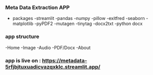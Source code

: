 ### Meta Data Extraction APP
* packages
    -streamlit
    -pandas
    -numpy
    -pillow
    -exitfred
    -seaborn
    -matplotlib
    -pyPDF2
    -mutagen
    -tinytag
    -docx2txt
    -python docx

### app structure
  -Home
  -Image
  -Audio
  -PDF/Docx
  -About

### app is live on : https://metadata-5rfjbjtuxuadicvazqxklc.streamlit.app/
